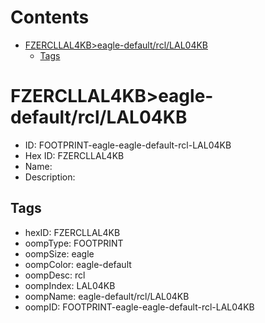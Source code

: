 



Contents
========

* [FZERCLLAL4KB>eagle-default/rcl/LAL04KB](#fzercllal4kbeagle-defaultrcllal04kb)
	* [Tags](#tags)

# FZERCLLAL4KB>eagle-default/rcl/LAL04KB

- ID: FOOTPRINT-eagle-eagle-default-rcl-LAL04KB
- Hex ID: FZERCLLAL4KB
- Name: 
- Description: 

## Tags

- hexID: FZERCLLAL4KB
- oompType: FOOTPRINT
- oompSize: eagle
- oompColor: eagle-default
- oompDesc: rcl
- oompIndex: LAL04KB
- oompName: eagle-default/rcl/LAL04KB
- oompID: FOOTPRINT-eagle-eagle-default-rcl-LAL04KB

